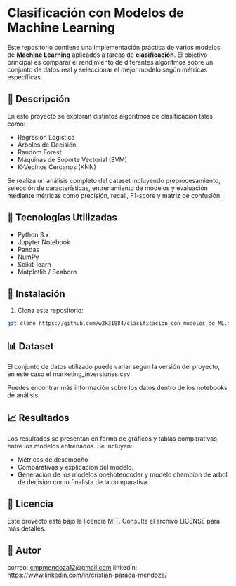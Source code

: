 # Clasificación con Modelos de Machine Learning

Este repositorio contiene una implementación práctica de varios modelos de **Machine Learning** aplicados a tareas de **clasificación**. El objetivo principal es comparar el rendimiento de diferentes algoritmos sobre un conjunto de datos real y seleccionar el mejor modelo según métricas específicas.

## 📌 Descripción

En este proyecto se exploran distintos algoritmos de clasificación tales como:
- Regresión Logística
- Árboles de Decisión
- Random Forest
- Máquinas de Soporte Vectorial (SVM)
- K-Vecinos Cercanos (KNN)

Se realiza un análisis completo del dataset incluyendo preprocesamiento, selección de características, entrenamiento de modelos y evaluación mediante métricas como precisión, recall, F1-score y matriz de confusión.

## 🧪 Tecnologías Utilizadas

- Python 3.x
- Jupyter Notebook
- Pandas
- NumPy
- Scikit-learn
- Matplotlib / Seaborn

## 🚀 Instalación

1. Clona este repositorio:

```bash
git clone https://github.com/w2k31984/clasificacion_con_modelos_de_ML.git

```
## 📊 Dataset
El conjunto de datos utilizado puede variar según la versión del proyecto, en este caso el marketing_inversiones.csv

Puedes encontrar más información sobre los datos dentro de los notebooks de análisis.

## 📈 Resultados
Los resultados se presentan en forma de gráficos y tablas comparativas entre los modelos entrenados. Se incluyen:

- Métricas de desempeño
- Comparativas y explicacion del modelo.
- Generacion de los modelos onehotencoder y modelo champion de arbol de decision como finalista de la comparativa.

## 📄 Licencia
Este proyecto está bajo la licencia MIT. Consulta el archivo LICENSE para más detalles.

## 👥 Autor
correo: cmpmendoza12@gmail.com
linkedin: https://www.linkedin.com/in/cristian-parada-mendoza/

